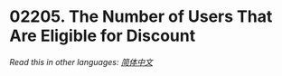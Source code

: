 # 02205. The Number of Users That Are Eligible for Discount

  _Read this in other languages:_
    [_简体中文_](README.zh-CN.md)


